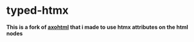 # typed-htmx

**This is a fork of [axohtml](https://github.com/axodotdev/axohtml?tab=readme-ov-file) that i made to use htmx attributes on the html nodes**
